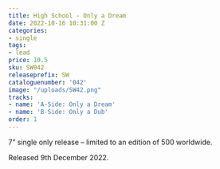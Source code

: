 ```yaml
---
title: High School - Only a Dream
date: 2022-10-16 10:31:00 Z
categories:
- single
tags:
- lead
price: 10.5
sku: SW042
releaseprefix: SW
cataloguenumber: '042'
image: "/uploads/SW42.png"
tracks:
- name: 'A-Side: Only a Dream'
- name: 'B-Side: Only a Dub'
order: 1
---
```


7” single only release – limited to an edition of 500 worldwide.

Released 9th December 2022.
 




 




